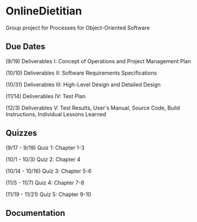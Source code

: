 # OnlineDietitian
Group project for Processes for Object-Oriented Software

Due Dates
---------
(9/19) Deliverables I: Concept of Operations and Project Management Plan

(10/10) Deliverables II: Software Requirements Specifications

(10/31) Deliverables III: High-Level Design and Detailed Design

(11/14) Deliverables IV: Test Plan

(12/3) Deliverables V: Test Results, User's Manual, Source Code, Build Instructions, Individual Lessons Learned

Quizzes
-------
(9/17 - 9/19) Quiz 1: Chapter 1-3

(10/1 - 10/3) Quiz 2: Chapter 4

(10/14 - 10/16) Quiz 3: Chapter 5-6

(11/5 - 11/7) Quiz 4: Chapter 7-8

(11/19 - 11/21) Quiz 5: Chapter 9-10


Documentation
-------------
